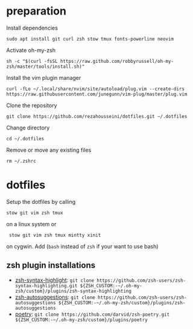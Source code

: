 # preparation

Install dependencies

    sudo apt install git curl zsh stow tmux fonts-powerline neovim
    
Activate oh-my-zsh

    sh -c "$(curl -fsSL https://raw.github.com/robbyrussell/oh-my-zsh/master/tools/install.sh)"
    
Install the vim plugin manager

    curl -fLo ~/.local/share/nvim/site/autoload/plug.vim --create-dirs https://raw.githubusercontent.com/junegunn/vim-plug/master/plug.vim
    
Clone the repository

    git clone https://github.com/rezahousseini/dotfiles.git ~/.dotfiles
    
Change directory

    cd ~/.dotfiles
    
Remove or move any existing files

    rm ~/.zshrc

# dotfiles

Setup the dotfiles by calling

    stow git vim zsh tmux 
 
 on a linux system or
 
     stow git vim zsh tmux mintty xinit

on cygwin. Add (`bash` instead of `zsh` if your want to use bash)

## zsh plugin installations

 * [zsh-syntax-highlight](https://github.com/zsh-users/zsh-syntax-highlighting): `git clone https://github.com/zsh-users/zsh-syntax-highlighting.git ${ZSH_CUSTOM:-~/.oh-my-zsh/custom}/plugins/zsh-syntax-highlighting`
 * [zsh-autosuggestions](https://github.com/zsh-users/zsh-autosuggestions): `git clone https://github.com/zsh-users/zsh-autosuggestions ${ZSH_CUSTOM:-~/.oh-my-zsh/custom}/plugins/zsh-autosuggestions`
 * [poetry](https://github.com/darvid/zsh-poetry): `git clone https://github.com/darvid/zsh-poetry.git ${ZSH_CUSTOM:-~/.oh-my-zsh/custom}/plugins/poetry`
